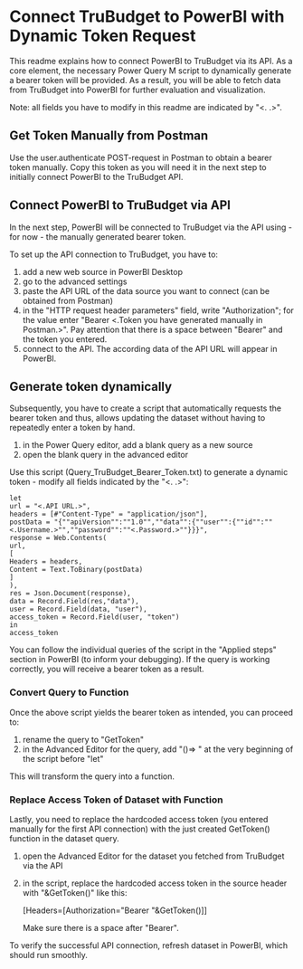 # Connect TruBudget to PowerBI with Dynamic Token Request

This readme explains how to connect PowerBI to TruBudget via its API. As a core element, the necessary Power Query M script to dynamically generate a bearer token will be provided. As a result, you will be able to fetch data from TruBudget into PowerBI for further evaluation and visualization.

Note: all fields you have to modify in this readme are indicated by "<. .>".

## Get Token Manually from Postman

Use the user.authenticate POST-request in Postman to obtain a bearer token manually. Copy this token as you will need it in the next step to initially connect PowerBI to the TruBudget API.

## Connect PowerBI to TruBudget via API

In the next step, PowerBI will be connected to TruBudget via the API using - for now - the manually generated bearer token.

To set up the API connection to TruBudget, you have to:

1. add a new web source in PowerBI Desktop
2. go to the advanced settings
3. paste the API URL of the data source you want to connect (can be obtained from Postman)
4. in the "HTTP request header parameters" field, write "Authorization"; for the value enter "Bearer <.Token you have generated manually in Postman.>". Pay attention that there is a space between "Bearer" and the token you entered.
5. connect to the API. The according data of the API URL will appear in PowerBI.

## Generate token dynamically

Subsequently, you have to create a script that automatically requests the bearer token and thus, allows updating the dataset without having to repeatedly enter a token by hand.

1. in the Power Query editor, add a blank query as a new source
2. open the blank query in the advanced editor

Use this script (Query_TruBudget_Bearer_Token.txt) to generate a dynamic token - modify all fields indicated by the "<. .>":

```
let
url = "<.API URL.>",
headers = [#"Content-Type" = "application/json"],
postData = "{""apiVersion"":""1.0"",""data"":{""user"":{""id"":""<.Username.>"",""password"":""<.Password.>""}}}",
response = Web.Contents(
url,
[
Headers = headers,
Content = Text.ToBinary(postData)
]
),
res = Json.Document(response),
data = Record.Field(res,"data"),
user = Record.Field(data, "user"),
access_token = Record.Field(user, "token")
in
access_token
```

You can follow the individual queries of the script in the "Applied steps" section in PowerBI (to inform your debugging). If the query is working correctly, you will receive a bearer token as a result.

### Convert Query to Function

Once the above script yields the bearer token as intended, you can proceed to:

1. rename the query to "GetToken"
2. in the Advanced Editor for the query, add "()=> " at the very beginning of the script before "let"

This will transform the query into a function.

### Replace Access Token of Dataset with Function

Lastly, you need to replace the hardcoded access token (you entered manually for the first API connection) with the just created GetToken() function in the dataset query.

1. open the Advanced Editor for the dataset you fetched from TruBudget via the API
2. in the script, replace the hardcoded access token in the source header with "&GetToken()" like this: 

    [Headers=[Authorization="Bearer "&GetToken()]]

    Make sure there is a space after "Bearer".

To verify the successful API connection, refresh dataset in PowerBI, which should run smoothly.
